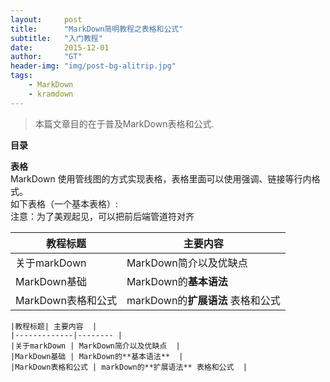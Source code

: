 ```yaml
---
layout:     post
title:      "MarkDown简明教程之表格和公式"
subtitle:   "入门教程"
date:       2015-12-01
author:     "GT"
header-img: "img/post-bg-alitrip.jpg"
tags:
    - MarkDown
    - kramdown
---
```


> 本篇文章目的在于普及MarkDown表格和公式.

**目录**  



**表格**  
MarkDown 使用管线图的方式实现表格，表格里面可以使用强调、链接等行内格式。  
如下表格（一个基本表格）:  
注意：为了美观起见，可以把前后端管道符对齐

|教程标题| 主要内容  |
|-------------|-------- | 
|关于markDown | MarkDown简介以及优缺点  |
|MarkDown基础 | MarkDown的**基本语法**  |
|MarkDown表格和公式 | markDown的**扩展语法** 表格和公式  |  


```
|教程标题| 主要内容  |
|-------------|-------- | 
|关于markDown | MarkDown简介以及优缺点  |
|MarkDown基础 | MarkDown的**基本语法**  |
|MarkDown表格和公式 | markDown的**扩展语法** 表格和公式  |  
```


